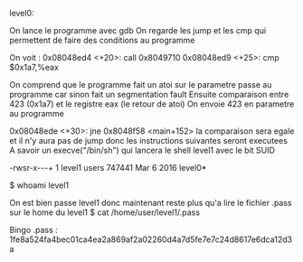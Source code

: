 level0:

On lance le programme avec gdb
On regarde les jump et les cmp qui permettent de faire des conditions au programme

On voit :
   0x08048ed4 <+20>:    call   0x8049710 <atoi>
   0x08048ed9 <+25>:    cmp    $0x1a7,%eax

On comprend que le programme fait un atoi sur le parametre passe au programme car sinon fait un segmentation fault
Ensuite comparaison entre 423 (0x1a7) et le registre eax (le retour de atoi)
On envoie 423 en parametre au programme

0x08048ede <+30>:    jne    0x8048f58 <main+152>
la comparaison sera egale et il n'y aura pas de jump donc les instructions suivantes seront executees
A savoir un execve("/bin/sh") qui lancera le shell level1 avec le bit SUID

-rwsr-x---+ 1 level1 users  747441 Mar  6  2016 level0*

$ whoami
level1

On est bien passe level1 donc maintenant reste plus qu'a lire le fichier .pass sur le home du level1
$ cat /home/user/level1/.pass

Bingo
.pass : 1fe8a524fa4bec01ca4ea2a869af2a02260d4a7d5fe7e7c24d8617e6dca12d3a